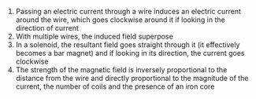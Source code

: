 1. Passing an electric current through a wire induces an electric current around the wire, which goes clockwise around it if looking in the direction of current
2. With multiple wires, the induced field superpose
3. In a solenoid, the resultant field goes straight through it (it effectively becomes a bar magnet) and if looking in its direction, the current goes clockwise
4. The strength of the magnetic field is inversely proportional to the distance from the wire and directly proportional to the magnitude of the current, the number of coils and the presence of an iron core
